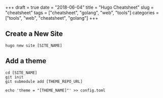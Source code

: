 +++
draft = true
date = "2018-06-04"
title = "Hugo Cheatsheet"
slug = "cheatsheet"
tags = ["cheatsheet", "golang", "web", "tools"]
categories = ["tools", "web", "cheatsheet", "golang"]
+++

## Create a New Site

```
hugo new site [SITE_NAME]
```

## Add a theme

```
cd [SITE_NAME]
git init
git submodule add [THEME_REPO_URL]

echo 'theme = "[THEME_NAME]"' >> config.toml
```
